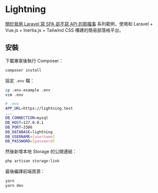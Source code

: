 # Lightning

[關於我用 Laravel 寫 SPA 卻不寫 API 的那檔事](https://ithelp.ithome.com.tw/users/20113602/ironman/3322) 系列範例，使用和 Laravel + Vue.js + Inertia.js + Tailwind CSS 構建的簡易部落格平台。

## 安裝

下載專案後執行 Composer：

```bash
composer install
```

設定 `.env` 檔：

```bash
cp .env.example .env
vim .env

# .env
APP_URL=https://lightning.test
...
DB_CONNECTION=mysql
DB_HOST=127.0.0.1
DB_PORT=3306
DB_DATABASE=lightning
DB_USERNAME=[username]
DB_PASSWORD=[password]
```

然後新增本地 Storage 的公開連結：

```bash
php artisan storage:link
```

最後編譯前端資源：

```bash
yarn
yarn dev
```
